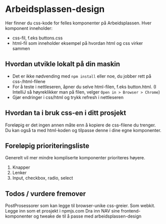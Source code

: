 # Arbeidsplassen-design

Her finner du css-kode for felles komponenter på Arbeidsplassen.
Hver komponent inneholder:
- css-fil, f.eks buttons.css
- html-fil som inneholder eksempel på hvordan html og css virker sammen

## Hvordan utvikle lokalt på din maskin
- Det er ikke nødvending med `npm install` eller noe, du jobber rett på css-/html-filene
- For å teste i nettleseren, åpner du selve html-filen, f.eks button.html. (I IntelliJ så høyreklikker man på filen, velger `Open in > Browser > Chrome`)
- Gjør endringer i css/html og trykk refresh i nettleseren

## Hvordan ta i bruk css-en i ditt prosjekt
Foreløpig er det ingen annen måte enn å kopiere de css-filene du trenger. Du kan også ta med html-koden og tilpasse denne i dine egne komponenter.

## Foreløpig prioriteringsliste

Generelt vil mer mindre kompliserte komponenter prioriteres høyere.

1. Knapper
2. Lenker
3. Input, checkbox, radio, select


## Todos / vurdere fremover

PostProsessorer som kan legge til browser-unike css-greier. Som webkit.
Legge inn som et prosjekt i npmjs.com
Dra inn NAV sine frontend-komponenter og tweake de til å passe med arbeidsplassen-design
